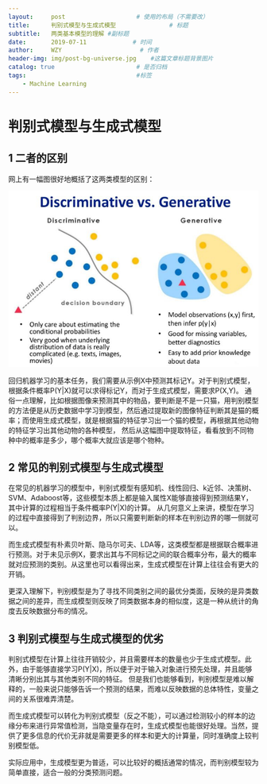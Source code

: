 ```yaml
---
layout:     post                    # 使用的布局（不需要改）
title:      判别式模型与生成式模型               # 标题 
subtitle:   两类基本模型的理解 #副标题
date:       2019-07-11             # 时间
author:     WZY                      # 作者
header-img: img/post-bg-universe.jpg    #这篇文章标题背景图片
catalog: true                       # 是否归档
tags:                               #标签
    - Machine Learning
--- 
```


# 判别式模型与生成式模型

## 1 二者的区别

网上有一幅图很好地概括了这两类模型的区别：

![](https://github.com/Tinky2013/My-class-expansion/raw/master/img/104-7546-1.JPG)

回归机器学习的基本任务，我们需要从示例X中预测其标记Y。对于判别式模型，根据条件概率P(Y|X)就可以求得标记Y，而对于生成式模型，需要求P(X,Y)。
通俗一点理解，比如根据图像来预测其中的物品，要判断是不是一只猫，用判别模型的方法便是从历史数据中学习到模型，然后通过提取新的图像特征判断其是猫的概率；而使用生成式模型，就是根据猫的特征学习出一个猫的模型，再根据其他动物的特征学习出其他动物的各种模型，
然后从这幅图中提取特征，看看放到不同物种中的概率是多少，哪个概率大就应该是哪个物种。

## 2 常见的判别式模型与生成式模型

在常见的机器学习的模型中，判别式模型有感知机、线性回归、k近邻、决策树、SVM、Adaboost等，这些模型本质上都是输入属性X能够直接得到预测结果Y，其中计算的过程相当于条件概率P(Y|X)的计算。
从几何意义上来讲，模型在学习的过程中直接得到了判别边界，所以只需要判断新的样本在判别边界的哪一侧就可以。

而生成式模型有朴素贝叶斯、隐马尔可夫、LDA等，这类模型都是根据联合概率进行预测。对于未见示例X，要求出其与不同标记之间的联合概率分布，最大的概率就对应预测的类别。从这里也可以看得出来，生成式模型在计算上往往会有更大的开销。

更深入理解下，判别模型是为了寻找不同类别之间的最优分类面，反映的是异类数据之间的差异，而生成模型则反映了同类数据本身的相似度，这是一种从统计的角度去反映数据分布的情况。

## 3 判别式模型与生成式模型的优劣

判别式模型在计算上往往开销较少，并且需要样本的数量也少于生成式模型。此外，由于能够直接学习P(Y|X)，所以便于对于输入对象进行预先处理，并且能够清晰分别出其与其他类别不同的特征。
但是我们也能够看到，判别模型是难以解释的，一般来说只能够告诉一个预测的结果，而难以反映数据的总体特性，变量之间的关系很难弄清楚。

而生成式模型可以转化为判别式模型（反之不能），可以通过检测较小的样本的边缘分布来进行异常值检测，当隐变量存在时，生成式模型也能很好处理。当然，提供了更多信息的代价无非就是需要更多的样本和更大的计算量，同时准确度上较判别模型低。

实际应用中，生成模型更为普适，可以比较好的概括通常的情况，而判别模型较为简单直接，适合一般的分类预测问题。
